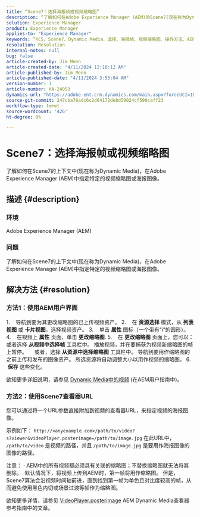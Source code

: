 ```yaml
---
title: “Scene7：选择海报帧或视频缩略图”
description: “了解如何在Adobe Experience Manager (AEM)的Scene7(现在称为Dynamic Media)上下文中指定特定的视频缩略图或海报图像。”
solution: Experience Manager
product: Experience Manager
applies-to: "Experience Manager"
keywords: “KCS、Scene7、Dynamic Media、选择、海报帧、视频缩略图、操作方法、AEM、Adobe Experience Manager、videoPlayer.posterimage=、VideoPlayer、posterimage”
resolution: Resolution
internal-notes: null
bug: false
article-created-by: Jim Menn
article-created-date: "4/11/2024 12:10:12 AM"
article-published-by: Jim Menn
article-published-date: "4/11/2024 3:55:04 AM"
version-number: 1
article-number: KA-24053
dynamics-url: "https://adobe-ent.crm.dynamics.com/main.aspx?forceUCI=1&pagetype=entityrecord&etn=knowledgearticle&id=fe2c2fd9-97f7-ee11-a1fe-6045bd006268"
source-git-commit: 247cba76adc6c2d64172de8d59024cf590caff23
workflow-type: tm+mt
source-wordcount: '426'
ht-degree: 0%

---
```


# Scene7：选择海报帧或视频缩略图


了解如何在Scene7的上下文中(现在称为Dynamic Media)，在Adobe Experience Manager (AEM)中指定特定的视频缩略图或海报图像。

## 描述 {#description}


### 环境

Adobe Experience Manager (AEM)

### 问题

了解如何在Scene7的上下文中(现在称为Dynamic Media)，在Adobe Experience Manager (AEM)中指定特定的视频缩略图或海报图像。


## 解决方法 {#resolution}


### 方法1：使用AEM用户界面

1.    导航到要为其更改缩略图的已上传视频资产。
2.    在 <b>资源选择</b> 模式，从 <b>列表视图</b> 或 <b>卡片视图</b>，选择视频资产。
3.    单击 <b>属性</b> 图标（一个带有“i”的圆形）。
4.    在视频上 <b>属性</b> 页面，单击 <b>更改缩略图</b>.
5.    在 <b>更改缩略图</b> 页面上，您可以：或者选择 <b>从视频中选择帧</b> 工具栏中。 播放视频，并在要捕获为视频新缩略图的帧上暂停。
    或者，选择 <b>从资源中选择缩略图</b> 工具栏中。 导航到要用作缩略图的之前上传和发布的图像资产。 所选资源将自动调整大小以用作视频的缩略图。
6.    <b>保存</b> 这些变化。

欲知更多详细说明，请参见 [Dynamic Media中的视频](https://experienceleague.adobe.com/en/docs/experience-manager-65/content/assets/dynamic/video) (在AEM用户指南中)。

### 方法2：使用Scene7查看器URL

您可以通过将一个URL参数直接附加到视频的查看器URL，来指定视频的海报图像。

示例如下：
`http://<anyexample.com>/path/to/video?s7viewer&videoPlayer.posterimage=/path/to/image.jpg`
在此URL中， `/path/to/video` 是视频的路径，并且 `/path/to/image.jpg` 是要用作海报图像的图像的路径。

注意： · AEM中的所有视频都必须具有关联的缩略图；不替换缩略图就无法将其删除。
·默认情况下，将视频上传到AEM时，第一帧将用作缩略图。 但是，Scene7算法会沿视频时间轴前进，直到找到第一帧为单色且对比度较高的帧，从而避免使用黑色内切或场景过渡等帧作为缩略图。

欲知更多详情，请参见 [VideoPlayer.posterimage](https://experienceleague.adobe.com/en/docs/dynamic-media-developer-resources/library/viewers-aem-assets-dmc/video/command-reference-configuration-attributes-video/r-html5-video-viewer-conf-attrib-videoplayer-posterimage) AEM Dynamic Media查看器参考指南中的文章。
